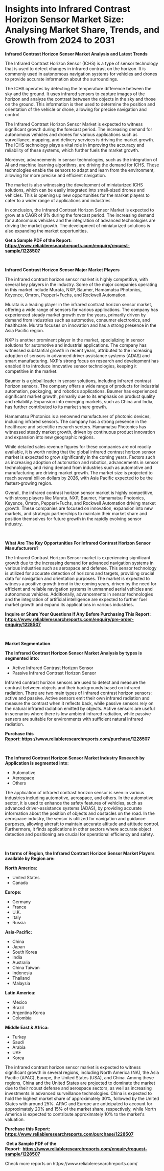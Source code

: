 <p><h1>Insights into Infrared Contrast Horizon Sensor Market Size: Analysing Market Share, Trends, and Growth from 2024 to 2031</h1></p><p><strong>Infrared Contrast Horizon Sensor Market Analysis and Latest Trends</strong></p>
<p><p>The Infrared Contrast Horizon Sensor (ICHS) is a type of sensor technology that is used to detect changes in infrared contrast on the horizon. It is commonly used in autonomous navigation systems for vehicles and drones to provide accurate information about the surroundings.</p><p>The ICHS operates by detecting the temperature difference between the sky and the ground. It uses infrared sensors to capture images of the horizon and analyze the contrast between the objects in the sky and those on the ground. This information is then used to determine the position and orientation of the vehicle or drone, allowing for precise navigation and control.</p><p>The Infrared Contrast Horizon Sensor Market is expected to witness significant growth during the forecast period. The increasing demand for autonomous vehicles and drones for various applications such as surveillance, mapping, and delivery services is driving the market growth. The ICHS technology plays a vital role in improving the accuracy and reliability of these systems, which further fuels the market growth.</p><p>Moreover, advancements in sensor technologies, such as the integration of AI and machine learning algorithms, are driving the demand for ICHS. These technologies enable the sensors to adapt and learn from the environment, allowing for more precise and efficient navigation.</p><p>The market is also witnessing the development of miniaturized ICHS solutions, which can be easily integrated into small-sized drones and vehicles. This is opening up new opportunities for the market players to cater to a wider range of applications and industries.</p><p>In conclusion, the Infrared Contrast Horizon Sensor Market is expected to grow at a CAGR of 9% during the forecast period. The increasing demand for autonomous vehicles and the integration of advanced technologies are driving the market growth. The development of miniaturized solutions is also expanding the market opportunities.</p></p>
<p><strong>Get a Sample PDF of the Report:&nbsp; <a href="https://www.reliableresearchreports.com/enquiry/request-sample/1228507">https://www.reliableresearchreports.com/enquiry/request-sample/1228507</a></strong></p>
<p>&nbsp;</p>
<p><strong>Infrared Contrast Horizon Sensor Major Market Players</strong></p>
<p><p>The infrared contrast horizon sensor market is highly competitive, with several key players in the industry. Some of the major companies operating in this market include Murata, NXP, Baumer, Hamamatsu Photonics, Keyence, Omron, Pepperl+Fuchs, and Rockwell Automation.</p><p>Murata is a leading player in the infrared contrast horizon sensor market, offering a wide range of sensors for various applications. The company has experienced steady market growth over the years, primarily driven by demand from industries such as automotive, consumer electronics, and healthcare. Murata focuses on innovation and has a strong presence in the Asia Pacific region.</p><p>NXP is another prominent player in the market, specializing in sensor solutions for automotive and industrial applications. The company has witnessed substantial growth in recent years, attributed to the increasing adoption of sensors in advanced driver assistance systems (ADAS) and smart manufacturing. NXP's strong focus on research and development has enabled it to introduce innovative sensor technologies, keeping it competitive in the market.</p><p>Baumer is a global leader in sensor solutions, including infrared contrast horizon sensors. The company offers a wide range of products for industrial automation, packaging, and robotics applications. Baumer has experienced significant market growth, primarily due to its emphasis on product quality and reliability. Expansion into emerging markets, such as China and India, has further contributed to its market share growth.</p><p>Hamamatsu Photonics is a renowned manufacturer of photonic devices, including infrared sensors. The company has a strong presence in the healthcare and scientific research sectors. Hamamatsu Photonics has witnessed steady market growth, driven by continuous product innovation and expansion into new geographic regions.</p><p>While detailed sales revenue figures for these companies are not readily available, it is worth noting that the global infrared contrast horizon sensor market is expected to grow significantly in the coming years. Factors such as increasing adoption of automation and robotics, advancements in sensor technologies, and rising demand from industries such as automotive and manufacturing are driving market growth. The market size is projected to reach several billion dollars by 2026, with Asia Pacific expected to be the fastest-growing region.</p><p>Overall, the infrared contrast horizon sensor market is highly competitive, with strong players like Murata, NXP, Baumer, Hamamatsu Photonics, Keyence, Omron, Pepperl+Fuchs, and Rockwell Automation driving market growth. These companies are focused on innovation, expansion into new markets, and strategic partnerships to maintain their market share and position themselves for future growth in the rapidly evolving sensor industry.</p></p>
<p>&nbsp;</p>
<p><strong>What Are The Key Opportunities For Infrared Contrast Horizon Sensor Manufacturers?</strong></p>
<p><p>The Infrared Contrast Horizon Sensor market is experiencing significant growth due to the increasing demand for advanced navigation systems in various industries such as aerospace and defense. This sensor technology is utilized for accurate detection of horizons and targets, providing crucial data for navigation and orientation purposes. The market is expected to witness a positive growth trend in the coming years, driven by the need for efficient and reliable navigation systems in unmanned aerial vehicles and autonomous vehicles. Additionally, advancements in sensor technologies and the integration of artificial intelligence are expected to further fuel market growth and expand its applications in various industries.</p></p>
<p><strong>Inquire or Share Your Questions If Any Before Purchasing This Report: <a href="https://www.reliableresearchreports.com/enquiry/pre-order-enquiry/1228507">https://www.reliableresearchreports.com/enquiry/pre-order-enquiry/1228507</a></strong></p>
<p>&nbsp;</p>
<p><strong>Market Segmentation</strong></p>
<p><strong>The Infrared Contrast Horizon Sensor Market Analysis by types is segmented into:</strong></p>
<p><ul><li>Active Infrared Contrast Horizon Sensor</li><li>Passive Infrared Contrast Horizon Sensor</li></ul></p>
<p><p>Infrared contrast horizon sensors are used to detect and measure the contrast between objects and their backgrounds based on infrared radiation. There are two main types of infrared contrast horizon sensors: active and passive. Active sensors emit their own infrared radiation and measure the contrast when it reflects back, while passive sensors rely on the natural infrared radiation emitted by objects. Active sensors are useful in scenarios where there is low ambient infrared radiation, while passive sensors are suitable for environments with sufficient natural infrared radiation.</p></p>
<p><strong>Purchase this Report:&nbsp;<a href="https://www.reliableresearchreports.com/purchase/1228507">https://www.reliableresearchreports.com/purchase/1228507</a></strong></p>
<p>&nbsp;</p>
<p><strong>The Infrared Contrast Horizon Sensor Market Industry Research by Application is segmented into:</strong></p>
<p><ul><li>Automotive</li><li>Aerospace</li><li>Others</li></ul></p>
<p><p>The application of infrared contrast horizon sensor is seen in various industries including automotive, aerospace, and others. In the automotive sector, it is used to enhance the safety features of vehicles, such as advanced driver-assistance systems (ADAS), by providing accurate information about the position of objects and obstacles on the road. In the aerospace industry, the sensor is utilized for navigation and guidance purposes, allowing aircraft to maintain accurate altitude and attitude control. Furthermore, it finds applications in other sectors where accurate object detection and positioning are crucial for operational efficiency and safety.</p></p>
<p>&nbsp;</p>
<p><strong>In terms of Region, the Infrared Contrast Horizon Sensor Market Players available by Region are:</strong></p>
<p>
    <p> <strong> North America: </strong>
        <ul>
            <li>United States</li>
            <li>Canada</li>
        </ul>
        </p> 
    <p> <strong> Europe: </strong>
        <ul>
            <li>Germany</li>
            <li>France</li>
            <li>U.K.</li>
            <li>Italy</li>
            <li>Russia</li>
        </ul>
        </p> 
    <p> <strong> Asia-Pacific: </strong>
        <ul>
            <li>China</li>
            <li>Japan</li>
            <li>South Korea</li>
            <li>India</li>
            <li>Australia</li>
            <li>China Taiwan</li>
            <li>Indonesia</li>
            <li>Thailand</li>
            <li>Malaysia</li>
        </ul>
        </p> 
    <p> <strong> Latin America: </strong>
        <ul>
            <li>Mexico</li>
            <li>Brazil</li>
            <li>Argentina Korea</li>
            <li>Colombia</li>
        </ul>
        </p> 
    <p> <strong> Middle East & Africa: </strong>
        <ul>
            <li>Turkey</li>
            <li>Saudi</li>
            <li>Arabia</li>
            <li>UAE</li>
            <li>Korea</li>
        </ul>
    </p>
    </p>
<p><p>The infrared contrast horizon sensor market is expected to witness significant growth in several regions, including North America (NA), the Asia Pacific (APAC), Europe, the United States (USA), and China. Among these regions, China and the United States are projected to dominate the market due to their robust defense and aerospace sectors, as well as increasing investments in advanced surveillance technologies. China is expected to hold the highest market share of approximately 30%, followed by the United States with around 25%. APAC and Europe are anticipated to account for approximately 20% and 15% of the market share, respectively, while North America is expected to contribute approximately 10% to the market's valuation.</p></p>
<p><strong>Purchase this Report: <a href="https://www.reliableresearchreports.com/purchase/1228507">https://www.reliableresearchreports.com/purchase/1228507</a></strong></p>
<p>&nbsp;<strong>Get a Sample PDF of the Report:&nbsp;&nbsp;<a href="https://www.reliableresearchreports.com/enquiry/request-sample/1228507">https://www.reliableresearchreports.com/enquiry/request-sample/1228507</a></strong></p>
<p><strong></strong></p>
<p>Check more reports on https://www.reliableresearchreports.com/</p>